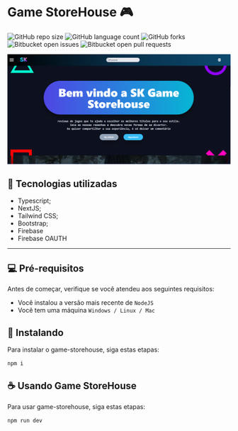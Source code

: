 # Game StoreHouse 🎮

![GitHub repo size](https://img.shields.io/github/repo-size/MarcosSkL/README-template?style=for-the-badge)
![GitHub language count](https://img.shields.io/github/languages/count/MarcosSkL/README-template?style=for-the-badge)
![GitHub forks](https://img.shields.io/github/forks/MarcosSkL/README-template?style=for-the-badge)
![Bitbucket open issues](https://img.shields.io/bitbucket/issues/MarcosSkL/README-template?style=for-the-badge)
![Bitbucket open pull requests](https://img.shields.io/bitbucket/pr-raw/MarcosSkL/README-template?style=for-the-badge)

<img src="https://github.com/MarcosSkL/portifolioweb/blob/Main/public/assets/Projetos/SKgames.png?raw=true" alt="Print site">


## 💼 Tecnologias utilizadas

- Typescript;
- NextJS;
- Tailwind CSS;
- Bootstrap;
- Firebase
- Firebase OAUTH

---


## 💻 Pré-requisitos

Antes de começar, verifique se você atendeu aos seguintes requisitos:

- Você instalou a versão mais recente de `NodeJS`
- Você tem uma máquina `Windows / Linux / Mac`

## 🚀 Instalando

Para instalar o game-storehouse, siga estas etapas:
```
npm i
```

## ☕ Usando Game StoreHouse

Para usar game-storehouse, siga estas etapas:

```
npm run dev
```

